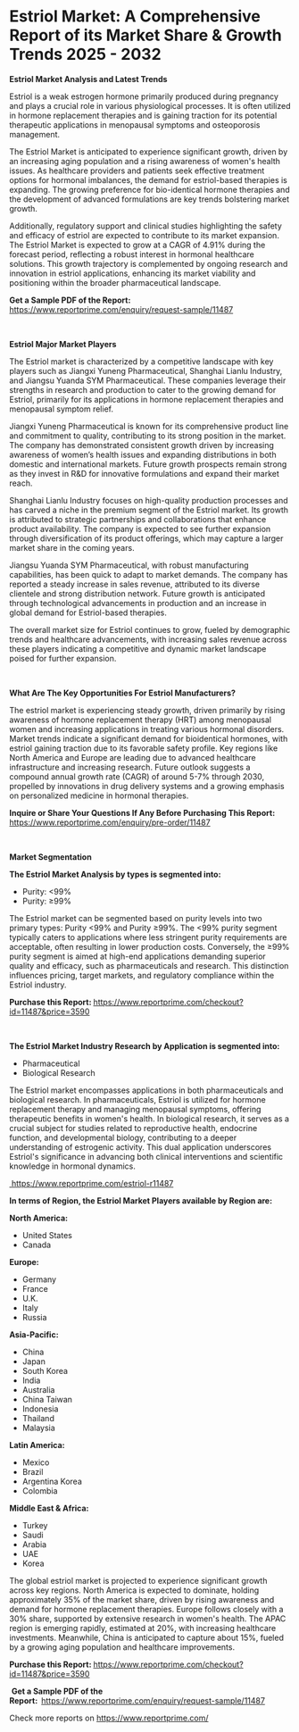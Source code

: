 <p><h1>Estriol Market: A Comprehensive Report of its Market Share & Growth Trends 2025 - 2032</h1></p><p><strong>Estriol Market Analysis and Latest Trends</strong></p>
<p><p>Estriol is a weak estrogen hormone primarily produced during pregnancy and plays a crucial role in various physiological processes. It is often utilized in hormone replacement therapies and is gaining traction for its potential therapeutic applications in menopausal symptoms and osteoporosis management.</p><p>The Estriol Market is anticipated to experience significant growth, driven by an increasing aging population and a rising awareness of women's health issues. As healthcare providers and patients seek effective treatment options for hormonal imbalances, the demand for estriol-based therapies is expanding. The growing preference for bio-identical hormone therapies and the development of advanced formulations are key trends bolstering market growth. </p><p>Additionally, regulatory support and clinical studies highlighting the safety and efficacy of estriol are expected to contribute to its market expansion. The Estriol Market is expected to grow at a CAGR of 4.91% during the forecast period, reflecting a robust interest in hormonal healthcare solutions. This growth trajectory is complemented by ongoing research and innovation in estriol applications, enhancing its market viability and positioning within the broader pharmaceutical landscape.</p></p>
<p><strong>Get a Sample PDF of the Report:&nbsp;</strong> <a href="https://www.reportprime.com/enquiry/request-sample/11487?utm_campaign=3507&utm_medium=2&utm_source=Github&utm_content=ia&utm_term=20032025&utm_id=estriol">https://www.reportprime.com/enquiry/request-sample/11487</a></p>
<p>&nbsp;</p>
<p><strong>Estriol Major Market Players</strong></p>
<p><p>The Estriol market is characterized by a competitive landscape with key players such as Jiangxi Yuneng Pharmaceutical, Shanghai Lianlu Industry, and Jiangsu Yuanda SYM Pharmaceutical. These companies leverage their strengths in research and production to cater to the growing demand for Estriol, primarily for its applications in hormone replacement therapies and menopausal symptom relief.</p><p>Jiangxi Yuneng Pharmaceutical is known for its comprehensive product line and commitment to quality, contributing to its strong position in the market. The company has demonstrated consistent growth driven by increasing awareness of women’s health issues and expanding distributions in both domestic and international markets. Future growth prospects remain strong as they invest in R&D for innovative formulations and expand their market reach.</p><p>Shanghai Lianlu Industry focuses on high-quality production processes and has carved a niche in the premium segment of the Estriol market. Its growth is attributed to strategic partnerships and collaborations that enhance product availability. The company is expected to see further expansion through diversification of its product offerings, which may capture a larger market share in the coming years.</p><p>Jiangsu Yuanda SYM Pharmaceutical, with robust manufacturing capabilities, has been quick to adapt to market demands. The company has reported a steady increase in sales revenue, attributed to its diverse clientele and strong distribution network. Future growth is anticipated through technological advancements in production and an increase in global demand for Estriol-based therapies.</p><p>The overall market size for Estriol continues to grow, fueled by demographic trends and healthcare advancements, with increasing sales revenue across these players indicating a competitive and dynamic market landscape poised for further expansion.</p></p>
<p>&nbsp;</p>
<p><strong>What Are The Key Opportunities For Estriol Manufacturers?</strong></p>
<p><p>The estriol market is experiencing steady growth, driven primarily by rising awareness of hormone replacement therapy (HRT) among menopausal women and increasing applications in treating various hormonal disorders. Market trends indicate a significant demand for bioidentical hormones, with estriol gaining traction due to its favorable safety profile. Key regions like North America and Europe are leading due to advanced healthcare infrastructure and increasing research. Future outlook suggests a compound annual growth rate (CAGR) of around 5-7% through 2030, propelled by innovations in drug delivery systems and a growing emphasis on personalized medicine in hormonal therapies.</p></p>
<p><strong>Inquire or Share Your Questions If Any Before Purchasing This Report:</strong> <a href="https://www.reportprime.com/enquiry/pre-order/11487?utm_campaign=3507&utm_medium=2&utm_source=Github&utm_content=ia&utm_term=20032025&utm_id=estriol">https://www.reportprime.com/enquiry/pre-order/11487</a></p>
<p>&nbsp;</p>
<p><strong>Market Segmentation</strong></p>
<p><strong>The Estriol Market Analysis by types is segmented into:</strong></p>
<p><ul><li>Purity: <99%</li><li>Purity: ≥99%</li></ul></p>
<p><p>The Estriol market can be segmented based on purity levels into two primary types: Purity <99% and Purity ≥99%. The <99% purity segment typically caters to applications where less stringent purity requirements are acceptable, often resulting in lower production costs. Conversely, the ≥99% purity segment is aimed at high-end applications demanding superior quality and efficacy, such as pharmaceuticals and research. This distinction influences pricing, target markets, and regulatory compliance within the Estriol industry.</p></p>
<p><strong>Purchase this Report:&nbsp;</strong><a href="https://www.reportprime.com/checkout?id=11487&price=3590&utm_campaign=3507&utm_medium=2&utm_source=Github&utm_content=ia&utm_term=20032025&utm_id=estriol">https://www.reportprime.com/checkout?id=11487&price=3590</a></p>
<p>&nbsp;</p>
<p><strong>The Estriol Market Industry Research by Application is segmented into:</strong></p>
<p><ul><li>Pharmaceutical</li><li>Biological Research</li></ul></p>
<p><p>The Estriol market encompasses applications in both pharmaceuticals and biological research. In pharmaceuticals, Estriol is utilized for hormone replacement therapy and managing menopausal symptoms, offering therapeutic benefits in women's health. In biological research, it serves as a crucial subject for studies related to reproductive health, endocrine function, and developmental biology, contributing to a deeper understanding of estrogenic activity. This dual application underscores Estriol's significance in advancing both clinical interventions and scientific knowledge in hormonal dynamics.</p></p>
<p><a href="https://www.reportprime.com/estriol-r11487?utm_campaign=3507&utm_medium=2&utm_source=Github&utm_content=ia&utm_term=20032025&utm_id=estriol">&nbsp;https://www.reportprime.com/estriol-r11487</a></p>
<p><strong>In terms of Region, the Estriol Market Players available by Region are:</strong></p>
<p>
    <p> <strong> North America: </strong>
        <ul>
            <li>United States</li>
            <li>Canada</li>
        </ul>
        </p> 
    <p> <strong> Europe: </strong>
        <ul>
            <li>Germany</li>
            <li>France</li>
            <li>U.K.</li>
            <li>Italy</li>
            <li>Russia</li>
        </ul>
        </p> 
    <p> <strong> Asia-Pacific: </strong>
        <ul>
            <li>China</li>
            <li>Japan</li>
            <li>South Korea</li>
            <li>India</li>
            <li>Australia</li>
            <li>China Taiwan</li>
            <li>Indonesia</li>
            <li>Thailand</li>
            <li>Malaysia</li>
        </ul>
        </p> 
    <p> <strong> Latin America: </strong>
        <ul>
            <li>Mexico</li>
            <li>Brazil</li>
            <li>Argentina Korea</li>
            <li>Colombia</li>
        </ul>
        </p> 
    <p> <strong> Middle East & Africa: </strong>
        <ul>
            <li>Turkey</li>
            <li>Saudi</li>
            <li>Arabia</li>
            <li>UAE</li>
            <li>Korea</li>
        </ul>
    </p>
    </p>
<p><p>The global estriol market is projected to experience significant growth across key regions. North America is expected to dominate, holding approximately 35% of the market share, driven by rising awareness and demand for hormone replacement therapies. Europe follows closely with a 30% share, supported by extensive research in women's health. The APAC region is emerging rapidly, estimated at 20%, with increasing healthcare investments. Meanwhile, China is anticipated to capture about 15%, fueled by a growing aging population and healthcare improvements.</p></p>
<p><strong>Purchase this Report: </strong><a href="https://www.reportprime.com/checkout?id=11487&price=3590&utm_campaign=3507&utm_medium=2&utm_source=Github&utm_content=ia&utm_term=20032025&utm_id=estriol">https://www.reportprime.com/checkout?id=11487&price=3590</a></p>
<p>&nbsp;<strong>Get a Sample PDF of the Report:&nbsp;&nbsp;</strong><a href="https://www.reportprime.com/enquiry/request-sample/11487?utm_campaign=3507&utm_medium=2&utm_source=Github&utm_content=ia&utm_term=20032025&utm_id=estriol">https://www.reportprime.com/enquiry/request-sample/11487</a></p>
<p><strong></strong></p>
<p>Check more reports on <a href="https://www.reportprime.com/?utm_campaign=3507&utm_medium=2&utm_source=Github&utm_content=ia&utm_term=20032025&utm_id=estriol">https://www.reportprime.com/</a></p>